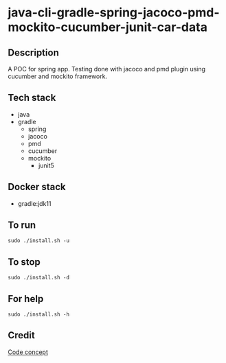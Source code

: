 # java-cli-gradle-spring-jacoco-pmd-mockito-cucumber-junit-car-data

## Description
A POC for spring app. Testing done with
jacoco and pmd plugin using
cucumber and mockito framework.

## Tech stack
- java
- gradle
  - spring
  - jacoco
  - pmd
  - cucumber
  - mockito
    - junit5

## Docker stack
- gradle:jdk11

## To run
`sudo ./install.sh -u`

## To stop
`sudo ./install.sh -d`

## For help
`sudo ./install.sh -h`

## Credit
[Code concept](https://stackoverflow.com/questions/44429751/how-to-use-junit-5-with-gradle)
